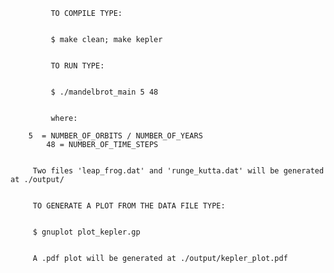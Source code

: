 


             TO COMPILE TYPE:
	     

             $ make clean; make kepler


             TO RUN TYPE:
	     

             $ ./mandelbrot_main 5 48


             where:

		5  = NUMBER_OF_ORBITS / NUMBER_OF_YEARS
	        48 = NUMBER_OF_TIME_STEPS 


	     Two files 'leap_frog.dat' and 'runge_kutta.dat' will be generated at ./output/


	     TO GENERATE A PLOT FROM THE DATA FILE TYPE:


	     $ gnuplot plot_kepler.gp


	     A .pdf plot will be generated at ./output/kepler_plot.pdf